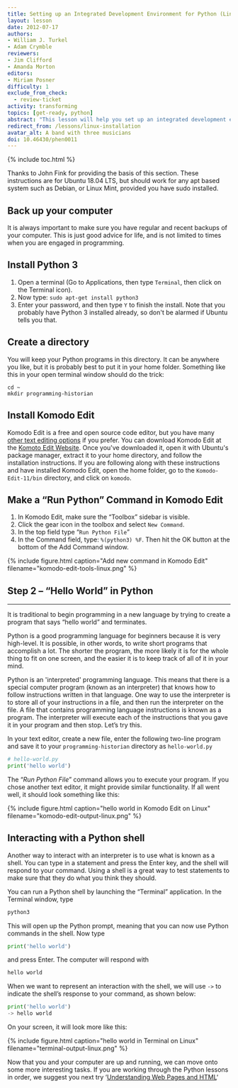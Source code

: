 ```yaml
---
title: Setting up an Integrated Development Environment for Python (Linux)
layout: lesson
date: 2012-07-17
authors:
- William J. Turkel
- Adam Crymble
reviewers:
- Jim Clifford
- Amanda Morton
editors:
- Miriam Posner
difficulty: 1
exclude_from_check:
  - review-ticket
activity: transforming
topics: [get-ready, python]
abstract: "This lesson will help you set up an integrated development environment for Python on a computer running the Linux operating system."
redirect_from: /lessons/linux-installation
avatar_alt: A band with three musicians
doi: 10.46430/phen0011
---
```


{% include toc.html %}





Thanks to John Fink for providing the basis of this section. These
instructions are for Ubuntu 18.04 LTS, but should work for any apt based
system such as Debian, or Linux Mint, provided you have sudo installed.

## Back up your computer

It is always important to make sure you have regular and recent backups
of your computer. This is just good advice for life, and is not limited
to times when you are engaged in programming.

## Install Python 3

1.  Open a terminal (Go to Applications, then type `Terminal`, then click on
    the Terminal icon).
2.  Now type: `sudo apt-get install python3`
3.  Enter your password, and then type `Y` to finish the install. Note
    that you probably have Python 3 installed already, so don't be
    alarmed if Ubuntu tells you that.

## Create a directory

You will keep your Python programs in this directory. It can be anywhere
you like, but it is probably best to put it in your home folder.
Something like this in your open terminal window should do the trick:

```
cd ~
mkdir programming-historian
```

## Install Komodo Edit

Komodo Edit is a free and open source code editor, but you have many [other text editing options][] if you prefer. You can
download Komodo Edit at the [Komoto Edit Website][]. Once you've
downloaded it, open it with Ubuntu's package manager, extract it to your
home directory, and follow the installation instructions. If you are
following along with these instructions and have installed Komodo Edit,
open the home folder, go to the `Komodo-Edit-11/bin` directory, and click
on `komodo`.

## Make a “Run Python” Command in Komodo Edit

1.  In Komodo Edit, make sure the “Toolbox” sidebar is visible.
2.  Click the gear icon in the toolbox and select
    `New Command`.
3.  In the top field type “`Run Python File`”
4.  In the Command field, type: `%(python3) %F`. Then hit the OK button at
    the bottom of the Add Command window.

{% include figure.html caption="Add new command in Komodo Edit" filename="komodo-edit-tools-linux.png" %}

## Step 2 – “Hello World” in Python
--------------------------------

It is traditional to begin programming in a new language by trying to
create a program that says “hello world” and terminates.

Python is a good programming language for beginners because it is very
high-level. It is possible, in other words, to write short programs that
accomplish a lot. The shorter the program, the more likely it is for the
whole thing to fit on one screen, and the easier it is to keep track of
all of it in your mind.

Python is an 'interpreted' programming language. This means that
there is a special computer program (known as an interpreter) that knows
how to follow instructions written in that language. One way to use the
interpreter is to store all of your instructions in a file, and then run
the interpreter on the file. A file that contains programming language
instructions is known as a program. The interpreter will execute each of
the instructions that you gave it in your program and then stop. Let’s
try this.

In your text editor, create a new file, enter the following two-line
program and save it to your `programming-historian` directory as
`hello-world.py`

``` python
# hello-world.py
print('hello world')
```

The “*Run Python File*” command allows you to execute your program.
If you chose another text editor, it might provide similar functionality.
If all went well, it should look something like this:

{% include figure.html caption="hello world in Komodo Edit on Linux" filename="komodo-edit-output-linux.png" %}

## Interacting with a Python shell

Another way to interact with an interpreter is to use what is known as a
shell. You can type in a statement and press the Enter key, and the
shell will respond to your command. Using a shell is a great way to test
statements to make sure that they do what you think they should.

You can run a Python shell by launching the “Terminal” application.
In the Terminal window, type

``` python
python3
```

This will open up the Python prompt, meaning that you can now use Python
commands in the shell. Now type

``` python
print('hello world')
```

and press Enter. The computer will respond with

``` python
hello world
```

When we want to represent an interaction with the shell, we will use
`->` to indicate the shell’s response to your command, as shown below:

``` python
print('hello world')
-> hello world
```

On your screen, it will look more like this:

{% include figure.html caption="hello world in Terminal on Linux" filename="terminal-output-linux.png" %}

Now that you and your computer are up and running, we can move onto some
more interesting tasks. If you are working through the Python lessons in
order, we suggest you next try ‘[Understanding Web Pages and HTML][]‘

  [other text editing options]: https://wiki.python.org/moin/PythonEditors/
  [Komoto Edit Website]: https://www.activestate.com/products/komodo-edit/
  [Understanding Web Pages and HTML]: /lessons/viewing-html-files

